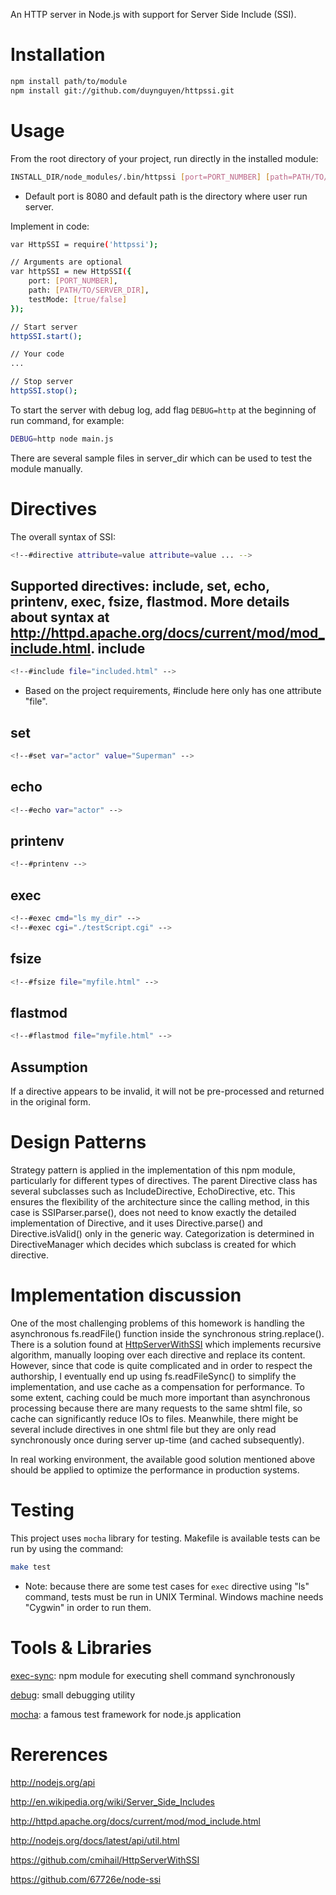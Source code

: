 An HTTP server in Node.js with support for Server Side Include (SSI).

Installation
====
```sh
npm install path/to/module
npm install git://github.com/duynguyen/httpssi.git
```

Usage
====
From the root directory of your project, run directly in the installed module:
```sh
INSTALL_DIR/node_modules/.bin/httpssi [port=PORT_NUMBER] [path=PATH/TO/SERVER_DIR] [no-cache]
```
* Default port is 8080 and default path is the directory where user run server.

Implement in code:
```sh
var HttpSSI = require('httpssi');

// Arguments are optional
var httpSSI = new HttpSSI({
    port: [PORT_NUMBER],
    path: [PATH/TO/SERVER_DIR],
    testMode: [true/false]
});

// Start server
httpSSI.start();

// Your code
...

// Stop server
httpSSI.stop();
```
To start the server with debug log, add flag `DEBUG=http` at the beginning of run command, for example:
```sh
DEBUG=http node main.js
```
There are several sample files in server_dir which can be used to test the module manually.

Directives
====
The overall syntax of SSI:
```sh
<!--#directive attribute=value attribute=value ... -->
```
Supported directives: include, set, echo, printenv, exec, fsize, flastmod. More details about syntax at http://httpd.apache.org/docs/current/mod/mod_include.html.
include
----
```sh
<!--#include file="included.html" -->
```
* Based on the project requirements, #include here only has one attribute "file".

set
----
```sh
<!--#set var="actor" value="Superman" -->
```
echo
----
```sh
<!--#echo var="actor" -->
```
printenv
----
```sh
<!--#printenv -->
```
exec
----
```sh
<!--#exec cmd="ls my_dir" -->
<!--#exec cgi="./testScript.cgi" -->
```
fsize
----
```sh
<!--#fsize file="myfile.html" -->
```
flastmod
----
```sh
<!--#flastmod file="myfile.html" -->
```

Assumption
----
If a directive appears to be invalid, it will not be pre-processed and returned in the original form.

Design Patterns
====
Strategy pattern is applied in the implementation of this npm module, particularly for different types of directives. The parent Directive class has several subclasses such as IncludeDirective, EchoDirective, etc. This ensures the flexibility of the architecture since the calling method, in this case is SSIParser.parse(), does not need to know exactly the detailed implementation of Directive, and it uses Directive.parse() and Directive.isValid() only in the generic way. Categorization is determined in DirectiveManager which decides which subclass is created for which directive.

Implementation discussion
====

One of the most challenging problems of this homework is handling the asynchronous fs.readFile() function inside the synchronous string.replace(). There is a solution found at [HttpServerWithSSI] which implements recursive algorithm, manually looping over each directive and replace its content. However, since that code is quite complicated and in order to respect the authorship, I eventually end up using fs.readFileSync() to simplify the implementation, and use cache as a compensation for performance. To some extent, caching could be much more important than asynchronous processing because there are many requests to the same shtml file, so cache can significantly reduce IOs to files. Meanwhile, there might be several include directives in one shtml file but they are only read synchronously once during server up-time (and cached subsequently).

In real working environment, the available good solution mentioned above should be applied to optimize the performance in production systems.

Testing
====
This project uses `mocha` library for testing. Makefile is available tests can be run by using the command:
```sh
make test
```
* Note: because there are some test cases for `exec` directive using "ls" command, tests must be run in UNIX Terminal. Windows machine needs "Cygwin" in order to run them.

Tools & Libraries
====
[exec-sync]: npm module for executing shell command synchronously

[debug]: small debugging utility

[mocha]: a famous test framework for node.js application

Rererences
====
http://nodejs.org/api

http://en.wikipedia.org/wiki/Server_Side_Includes

http://httpd.apache.org/docs/current/mod/mod_include.html

http://nodejs.org/docs/latest/api/util.html

https://github.com/cmihail/HttpServerWithSSI

https://github.com/67726e/node-ssi

[HttpServerWithSSI]:https://github.com/cmihail/HttpServerWithSSI
[exec-sync]:https://www.npmjs.org/package/exec-sync
[debug]:https://www.npmjs.org/package/debug
[mocha]:https://www.npmjs.org/package/mocha